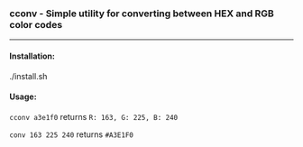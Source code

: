 ### cconv - Simple utility for converting between HEX and RGB color codes

---

#### Installation:

./install.sh

#### Usage:

`cconv a3e1f0`
returns `R: 163, G: 225, B: 240`

`conv 163 225 240`
returns `#A3E1F0`
